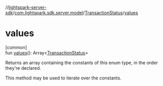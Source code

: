 //[lightspark-server-sdk](../../../index.md)/[com.lightspark.sdk.server.model](../index.md)/[TransactionStatus](index.md)/[values](values.md)

# values

[common]\
fun [values](values.md)(): Array&lt;[TransactionStatus](index.md)&gt;

Returns an array containing the constants of this enum type, in the order they're declared.

This method may be used to iterate over the constants.
